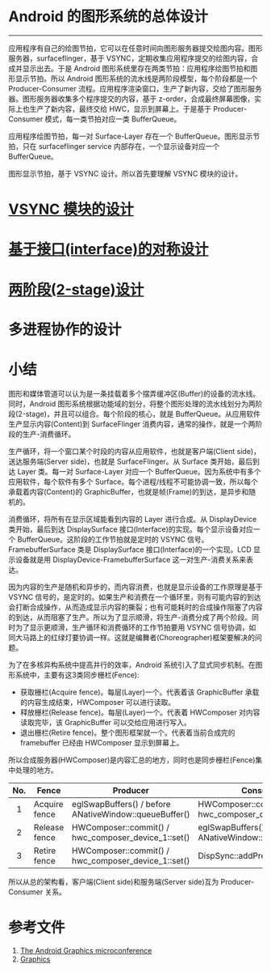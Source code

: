 # Android 的图形系统的总体设计
* * *

应用程序有自己的绘图节拍，它可以在任意时间向图形服务器提交绘图内容。图形服务器，surfaceflinger，基于 VSYNC，定期收集应用程序提交的绘图内容，合成并显示出去。于是 Android 图形系统里存在两类节拍：应用程序绘图节拍和图形显示节拍。所以 Android 图形系统的流水线是两阶段模型，每个阶段都是一个 Producer-Consumer 流程。应用程序渲染窗口，生产了新内容，交给了图形服务器。图形服务器收集多个程序提交的内容，基于 z-order，合成最终屏幕图像，实际上也生产了新内容，最终交给 HWC，显示到屏幕上。于是基于 Producer-Consumer 模式，每一类节拍对应一类 BufferQueue。

应用程序绘图节拍，每一对 Surface-Layer 存在一个 BufferQueue。图形显示节拍，只在 surfaceflinger service 内部存在，一个显示设备对应一个 BufferQueue。

图形显示节拍，基于 VSYNC 设计。所以首先要理解 VSYNC 模块的设计。

# [VSYNC 模块的设计](VSYNC.md)

# [基于接口(interface)的对称设计](symmetrical-design.md)

# [两阶段(2-stage)设计](2-stage.md)

# 多进程协作的设计

# 小结

图形和媒体管道可以认为是一条挂载着多个摆弄缓冲区(Buffer)的设备的流水线。同时，Android 图形系统根据功能域的划分，将整个图形处理的流水线划分为两阶段(2-stage)，并且可以组合。每个阶段的核心，就是 BufferQueue。从应用软件生产显示内容(Content)到 SurfaceFlinger 消费内容，通常的操作，就是一个两阶段的生产-消费循环。

生产循环，将一个窗口某个时段的内容从应用软件，也就是客户端(Client side)，送达服务端(Server side)，也就是 SurfaceFlinger。从 Surface 类开始，最后到达 Layer 类。每一对 Surface-Layer 对应一个 BufferQueue。因为系统中有多个应用软件，每个软件有多个 Surface。每个进程/线程不可能协调一致，所以每个承载着内容(Content)的 GraphicBuffer，也就是帧(Frame)的到达，是异步和随机的。

消费循环，将所有在显示区域能看到内容的 Layer 进行合成。从 DisplayDevice 类开始，最后到达 DisplaySurface 接口(Interface)的实现。每个显示设备对应一个 BufferQueue。这阶段的工作节拍就是定时的 VSYNC 信号。FramebufferSurface 类是 DisplaySurface 接口(Interface)的一个实现。LCD 显示设备就是用 DisplayDevice-FramebufferSurface 这一对生产-消费关系来表达。

因为内容的生产是随机和异步的，而内容消费，也就是显示设备的工作原理是基于 VSYNC 信号的，是定时的。如果生产和消费在一个循环里，则有可能内容的到达会打断合成操作，从而造成显示内容的撕裂；也有可能耗时的合成操作阻塞了内容的到达，从而阻塞了生产。所以为了显示顺滑，将生产-消费分成了两个阶段。同时为了显示更顺滑，生产循环和消费循环的工作节拍要用 VSYNC 信号协调，如同大马路上的红绿灯要协调一样。这就是编舞者(Choreographer)框架要解决的问题。

为了在多核异构系统中提高并行的效率，Android 系统引入了显式同步机制。在图形系统中，主要有这3类同步栅栏(Fence):
* 获取栅栏(Acquire fence)。每层(Layer)一个。代表着该 GraphicBuffer 承载的内容生成结束，HWComposer 可以进行读取。
* 释放栅栏(Release fence)。每层(Layer)一个。代表着 HWComposer 对内容读取完毕，该 GraphicBuffer 可以交给应用进行写入。
* 退出栅栏(Retire fence)。整个图形框架就一个。代表着当前合成完的 framebuffer 已经由 HWComposer 显示到屏幕上。

所以合成服务器(HWComposer)是内容汇总的地方，同时也是同步栅栏(Fence)集中处理的地方。

| No. | Fence         | Producer                                               | Consumer                                                |
|:---:|---------------|--------------------------------------------------------|---------------------------------------------------------|
| 1   | Acquire fence | eglSwapBuffers() / before ANativeWindow::queueBuffer() | HWComposer::commit() / hwc_composer_device_1::set()     |
| 2   | Release fence | HWComposer::commit() / hwc_composer_device_1::set()    | eglSwapBuffers() / after ANativeWindow::dequeueBuffer() |
| 3   | Retire  fence | HWComposer::commit() / hwc_composer_device_1::set()    | DispSync::addPresentFence()                             |

所以从总的架构看，客户端(Client side)和服务端(Server side)互为 Producer-Consumer 关系。

# 参考文件
1. [The Android Graphics microconference](https://lwn.net/Articles/569704/)
1. [Graphics](https://source.android.com/devices/graphics/index.html)


